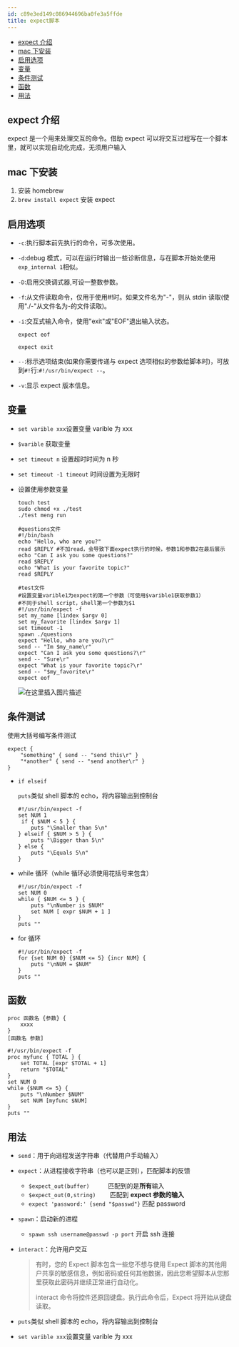 ```yaml
---
id: c89e3ed149c086944696ba0fe3a5ffde
title: expect脚本
---
```


<!-- START doctoc generated TOC please keep comment here to allow auto update -->
<!-- DON'T EDIT THIS SECTION, INSTEAD RE-RUN doctoc TO UPDATE -->

- [expect 介绍](#expect-%E4%BB%8B%E7%BB%8D)
- [mac 下安装](#mac-%E4%B8%8B%E5%AE%89%E8%A3%85)
- [启用选项](#%E5%90%AF%E7%94%A8%E9%80%89%E9%A1%B9)
- [变量](#%E5%8F%98%E9%87%8F)
- [条件测试](#%E6%9D%A1%E4%BB%B6%E6%B5%8B%E8%AF%95)
- [函数](#%E5%87%BD%E6%95%B0)
- [用法](#%E7%94%A8%E6%B3%95)

<!-- END doctoc generated TOC please keep comment here to allow auto update -->

## expect 介绍

expect 是一个用来处理交互的命令。借助 expect 可以将交互过程写在一个脚本里，就可以实现自动化完成，无须用户输入

## mac 下安装

1. 安装 homebrew
2. `brew install expect` 安装 expect

## 启用选项

- `-c`:执行脚本前先执行的命令，可多次使用。

- `-d`:debug 模式，可以在运行时输出一些诊断信息，与在脚本开始处使用`exp_internal 1`相似。

- `-D`:启用交换调式器,可设一整数参数。

- `-f`:从文件读取命令，仅用于使用#!时。如果文件名为"-"，则从 stdin 读取(使用"./-"从文件名为-的文件读取)。

- `-i`:交互式输入命令，使用"exit"或"EOF"退出输入状态。

  `expect eof`

  `expect exit`

- `--`:标示选项结束(如果你需要传递与 expect 选项相似的参数给脚本时)，可放到`#!`行:`#!/usr/bin/expect --`。

- `-v`:显示 expect 版本信息。

## 变量

- `set varible xxx`设置变量 varible 为 xxx

- `$varible` 获取变量

- `set timeout n` 设置超时时间为 n 秒

- `set timeout -1 timeout` 时间设置为无限时

- 设置使用参数变量

  ```shell
  touch test
  sudo chmod +x ./test
  ./test meng run
  ```

  ```shell
  #questions文件
  #!/bin/bash
  echo "Hello, who are you?"
  read $REPLY #不加read，会导致下面expect执行的时候，参数1和参数2在最后展示
  echo "Can I ask you some questions?"
  read $REPLY
  echo "What is your favorite topic?"
  read $REPLY
  ```

  ```shell
  #test文件
  #设置变量varible1为expect的第一个参数（可使用$varible1获取参数1）
  #不同于shell script，shell第一个参数为$1
  #!/usr/bin/expect -f
  set my_name [lindex $argv 0]
  set my_favorite [lindex $argv 1]
  set timeout -1
  spawn ./questions
  expect "Hello, who are you?\r"
  send -- "Im $my_name\r"
  expect "Can I ask you some questions?\r"
  send -- "Sure\r"
  expect "What is your favorite topic?\r"
  send -- "$my_favorite\r"
  expect eof
  ```

  ![在这里插入图片描述](https://img-blog.csdnimg.cn/20191209170801787.png?x-oss-process=image/watermark,type_ZmFuZ3poZW5naGVpdGk,shadow_10,text_aHR0cHM6Ly9ibG9nLmNzZG4ubmV0L21lbmdzaGFuZzUyOQ==,size_16,color_FFFFFF,t_70)

## 条件测试

使用大括号编写条件测试

```shell
expect {
    "something" { send -- "send this\r" }
    "*another" { send -- "send another\r" }
}
```

- `if elseif`

  `puts`类似 shell 脚本的 echo，将内容输出到控制台

  ```shell
  #!/usr/bin/expect -f
  set NUM 1
   if { $NUM < 5 } {
      puts "\Smaller than 5\n"
  } elseif { $NUM > 5 } {
      puts "\Bigger than 5\n"
  } else {
      puts "\Equals 5\n"
  }
  ```

- while 循环（while 循环必须使用花括号来包含）

  ```shell
  #!/usr/bin/expect -f
  set NUM 0
  while { $NUM <= 5 } {
      puts "\nNumber is $NUM"
      set NUM [ expr $NUM + 1 ]
  }
  puts ""
  ```

- for 循环

  ```shell
  #!/usr/bin/expect -f
  for {set NUM 0} {$NUM <= 5} {incr NUM} {
      puts "\nNUM = $NUM"
  }
  puts ""
  ```

## 函数

```shell
proc 函数名 {参数} {
	xxxx
}
[函数名 参数]
```

```shell
#!/usr/bin/expect -f
proc myfunc { TOTAL } {
    set TOTAL [expr $TOTAL + 1]
    return "$TOTAL"
}
set NUM 0
while {$NUM <= 5} {
    puts "\nNumber $NUM"
    set NUM [myfunc $NUM]
}
puts ""
```

## 用法

- `send`：用于向进程发送字符串（代替用户手动输入）

- `expect`：从进程接收字符串（也可以是正则），匹配脚本的反馈

  - `$expect_out(buffer)`　　　匹配到的是**所有**输入
  - `$expect_out(0,string)`　　 匹配到 **expect 参数的输入**
  - `expect 'password:' {send "$passwd"}` 匹配 password

- `spawn`：启动新的进程

  - `spawn ssh username@passwd -p port` 开启 ssh 连接

- `interact`：允许用户交互

  > 有时，您的 Expect 脚本包含一些您不想与使用 Expect 脚本的其他用户共享的敏感信息，例如密码或任何其他数据，因此您希望脚本从您那里获取此密码并继续正常进行自动化。
  >
  > interact 命令将控件还原回键盘。执行此命令后，Expect 将开始从键盘读取。

- `puts`类似 shell 脚本的 echo，将内容输出到控制台

- `set varible xxx`设置变量 varible 为 xxx
